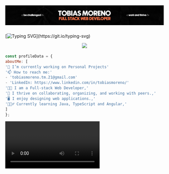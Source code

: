 <div>
<h1 align = "center"> 
<img src="BannerTop1.jpeg" />
</h1>
</div>
<!-- **TobiasMoreno/TobiasMoreno** is a ✨ _special_ ✨ repository because its `README.md` (this file) appears on your GitHub profile. -->

<!-- 01A3AB -->

[![Typing SVG](https://readme-typing-svg.demolab.com?font=Poppins&weight=500&size=34&pause=20000&color=FE7346&center=true&vCenter=true&width=1000&lines=What+I'm/'ve+been+working+with...)](https://git.io/typing-svg)

<div> 
  <p align="center">
    <a href="https://skillicons.dev">
      <img src="https://skillicons.dev/icons?i=angular,ts,js,html,css,bootstrap,jquery,postman,git,bash,md,githubactions,github,powershell,vscode,dotnet,java,cs" />
    </a>
  </p>
</div>

```js
const profileData = {
aboutMe: [
'🔭 I’m currently working on Personal Projects'
'📫 How to reach me:'
- 'tobiasmoreno.tm.21@gmail.com'
- 'LinkedIn: https://www.linkedin.com/in/tobiasmoreno/'
'👨‍💻 I am a Full-stack Web Developer,'
'🚀 I thrive on collaborating, organizing, and working with peers.,'
'🖥 I enjoy designing web applications.,'
'🙇🏻‍♂️ Currently learning Java, TypeScript and Angular,'
]
};
```
<video autoplay loop class="video">
            <source src="Video.mp4" type="video/mp4" />
</video>